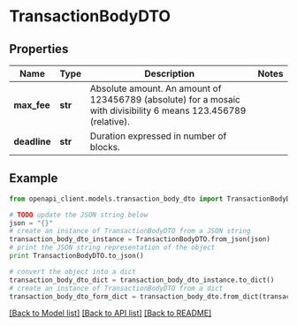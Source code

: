 # TransactionBodyDTO


## Properties

Name | Type | Description | Notes
------------ | ------------- | ------------- | -------------
**max_fee** | **str** | Absolute amount. An amount of 123456789 (absolute) for a mosaic with divisibility 6 means 123.456789 (relative). | 
**deadline** | **str** | Duration expressed in number of blocks. | 

## Example

```python
from openapi_client.models.transaction_body_dto import TransactionBodyDTO

# TODO update the JSON string below
json = "{}"
# create an instance of TransactionBodyDTO from a JSON string
transaction_body_dto_instance = TransactionBodyDTO.from_json(json)
# print the JSON string representation of the object
print TransactionBodyDTO.to_json()

# convert the object into a dict
transaction_body_dto_dict = transaction_body_dto_instance.to_dict()
# create an instance of TransactionBodyDTO from a dict
transaction_body_dto_form_dict = transaction_body_dto.from_dict(transaction_body_dto_dict)
```
[[Back to Model list]](../README.md#documentation-for-models) [[Back to API list]](../README.md#documentation-for-api-endpoints) [[Back to README]](../README.md)


